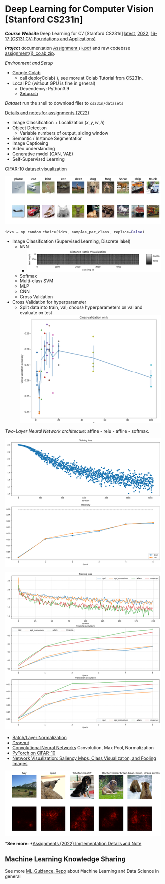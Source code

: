 # Deep Learning for Computer Vision [Stanford CS231n]

***Course Website*** Deep Learning for CV [Stanford CS231n] [latest](http://cs231n.stanford.edu/), [2022](http://cs231n.stanford.edu/2022/), [16-17 (CS131 CV: Foundations and Applications)](http://vision.stanford.edu/teaching/cs131_fall1617/schedule.html)

***Project*** documentation [Assignment {i}.pdf](./MyProject22/Original) and raw codebase [assignment{i}_colab.zip](./MyProject22/Original).

*Environment and Setup*

- [Google Colab](https://colab.google/)
  - call deployColab( ), see more at Colab Tutorial from CS231n.
- Local PC (without GPU is fine in general)
  - Dependency: Python3.9
  - [Setup.sh](./MyProject22/Setup.sh)

*Dataset* run the shell to download files to ``cs231n/datasets``.

[Details and notes for assignments (2022)](Doc/Assignment22.md)

- Image Classification + Localization $(x,y,w,h)$
- Object Detection
  - Variable numbers of output, sliding window
- Semantic / Instance Segmentation
- Image Captioning
- Video understanding
- Generative model (GAN, VAE)
- Self-Supervised Learning

[CIFAR-10 dataset](http://www.cs.toronto.edu/~kriz/cifar.html) visualization

![CIFAR-10](./MyProject22/Photo/CIFAR-10.png)

```python
idxs = np.random.choice(idxs, samples_per_class, replace=False) 
```

- Image Classification (Supervised Learning, Discrete label)
  * kNN
    * ![kNN-distance-matrix](./MyProject22/Photo/DistanceMatrix.png)
  * Softmax
  * Multi-class SVM
  * MLP
  * CNN
  * Cross Validation
- Cross Validation for hyperparameter
  - Split data into train, val; choose hyperparameters on val and evaluate on test
    ![kNN-k](./MyProject22/Photo/Cross-Validation_on_k.png)

*Two-Layer Neural Network architecure*: affine - relu - affine - softmax.

![LossAcc](./MyProject22/Photo/LossAccTwoLayerNet.png)

![Optim](./MyProject22/Photo/Optim.png)

- [Batch/Layer Normalization](./MyProject22/assignment2/BatchNormalization.ipynb)
- [Dropout](./MyProject22/assignment2/Dropout.ipynb)
- [Convolutional Neural Networks](./MyProject22/assignment2/ConvolutionalNetworks.ipynb) Convolution, Max Pool, Normalization
- [PyTorch on CIFAR-10](./MyProject22/assignment2/PyTorch.ipynb)
- [Network Visualization: Saliency Maps, Class Visualization, and Fooling Images](./MyProject22/assignment2/Network_Visualization.ipynb)

![Saliency Maps](./MyProject22/Photo/saliency_map.png)

***See more:** *[Assignments (2022) Implementation Details and Note](Doc/Assignment22.md)

## Machine Learning Knowledge Sharing

See more [ML_Guidance_Repo](https://github.com/PeterHUistyping/Machine_Learning_Guidance) about Machine Learning and Data Science in general
